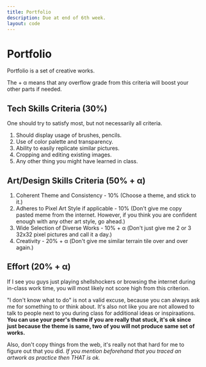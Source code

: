 ```yaml
---
title: Portfolio
description: Due at end of 6th week.
layout: code
---
```


# Portfolio

Portfolio is a set of creative works.

The + α means that any overflow grade from this criteria will boost your other parts if needed.

## Tech Skills Criteria (30%)

One should try to satisfy most, but not necessarily all criteria.

1. Should display usage of brushes, pencils.
1. Use of color palette and transparency.
1. Ability to easily replicate similar pictures.
1. Cropping and editing existing images.
1. Any other thing you might have learned in class.

## Art/Design Skills Criteria (50% + α)

1. Coherent Theme and Consistency - 10% (Choose a theme, and stick to it.)
1. Adheres to Pixel Art Style if applicable - 10% (Don't give me copy pasted meme from the internet. However, if you think you are confident enough with any other art style, go ahead.)
1. Wide Selection of Diverse Works - 10% + α (Don't just give me 2 or 3 32x32 pixel pictures and call it a day.)
1. Creativity - 20% + α (Don't give me similar terrain tile over and over again.)

## Effort (20% + α)

If I see you guys just playing shellshockers or browsing the internet during in-class work time, you will most likely not score high from this criterion.

"I don't know what to do" is not a valid excuse, because you can always ask me for something to or think about. It's also not like you are not allowed to talk to people next to you during class for additional ideas or inspiraations. **You can use your peer's theme if you are really that stuck, it's ok since just because the theme is same, two of you will not produce same set of works.**

Also, don't copy things from the web, it's really not that hard for me to figure out that you did. *If you mention beforehand that you traced an artwork as practice then THAT is ok.*
